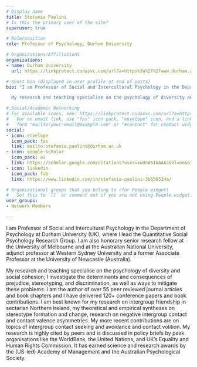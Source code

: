 ```yaml
---
# Display name
title: Stefania Paolini
# Is this the primary user of the site?
superuser: true

# Role/position
role: Professor of Psychology, Durham University

# Organizations/Affiliations
organizations:
- name: Durham University
  url: https://linkprotect.cudasvc.com/url?a=https%3a%2f%2fwww.durham.ac.uk&c=E,1,_EHwAsVpeozm7RlMg91M4k3mzUJGydWuX4RwjgqdcjnwIOnbf2HrjJbuBSBaAapN8RR30a5kTy6PIKS8GWZGMBfVca1GhIHoONdDbaRhiPSt5ZrZxIbl&typo=1

# Short bio (displayed in user profile at end of posts)
bio: "I am Professor of Social and Intercultural Psychology in the Department of Psychology at Durham University (UK), where I lead the Quantitative Social Psychology Research Group. I am also honorary senior research fellow at the University of Melbourne and at the Australian National University, adjunct professor at Western Sydney University and a former Associate Professor at the University of Newcastle (Australia).

  My research and teaching specialise on the psychology of diversity and social cohesion; I investigate the determinants and consequences of prejudice, stereotyping, and discrimination, as well as ways to mitigate these problems. I am the author of over 55 peer reviewed journal articles and book chapters and I have delivered 120+ conference papers and book contributions. I am best known for my research on intergroup friendship in sectarian Northern Ireland, my theoretical and empirical syntheses on stereotype formation and change, research on negative intergroup contact and contact valence asymmetries. My more recent contributions are on topics of intergroup contact seeking and avoidance and contact volition. My research is highly cited by peers and is discussed in policy briefs by peak organisations like the WorldBank, the United Nations, and UK’s Equality and Human Rights Commission. It has earned science and research awards by the (US-led) Academy of Management and the Australian Psychological Society."

# Social/Academic Networking
# For available icons, see: https://linkprotect.cudasvc.com/url?a=https%3a%2f%2fsourcethemes.com%2facademic%2fdocs%2fpage-builder%2f%23icons&c=E,1,e4jJxkrVDGYgaL20fnDA9_5YUzdO3MlSikCmMEi342C50R-DtywuLS8GZpm4lknqAN4ipJnw_jfpd-zWp9Lm02m9xMG5v6iSc2YQf8wyx94yyIE,&typo=1
#   For an email link, use "fas" icon pack, "envelope" icon, and a link in the
#   form "mailto:your-email@example.com" or "#contact" for contact widget.
social:
- icon: envelope
  icon_pack: fas
  link: mailto:stefania.paolini@durham.ac.uk
- icon: google-scholar
  icon_pack: ai
  link: https://scholar.google.com/citations?user=xwUnA5IAAAAJ&hl=en&oi=ao
- icon: linkedin
  icon_pack: fab
  link: https://www.linkedin.com/in/stefania-paolini-3b656524a/

# Organizational groups that you belong to (for People widget)
#   Set this to `[]` or comment out if you are not using People widget.
user_groups:
- Network Members

---
```


I am Professor of Social and Intercultural Psychology in the Department of Psychology at Durham University (UK), where I lead the Quantitative Social Psychology Research Group. I am also honorary senior research fellow at the University of Melbourne and at the Australian National University, adjunct professor at Western Sydney University and a former Associate Professor at the University of Newcastle (Australia).

My research and teaching specialise on the psychology of diversity and social cohesion; I investigate the determinants and consequences of prejudice, stereotyping, and discrimination, as well as ways to mitigate these problems. I am the author of over 55 peer reviewed journal articles and book chapters and I have delivered 120+ conference papers and book contributions. I am best known for my research on intergroup friendship in sectarian Northern Ireland, my theoretical and empirical syntheses on stereotype formation and change, research on negative intergroup contact and contact valence asymmetries. My more recent contributions are on topics of intergroup contact seeking and avoidance and contact volition. My research is highly cited by peers and is discussed in policy briefs by peak organisations like the WorldBank, the United Nations, and UK’s Equality and Human Rights Commission. It has earned science and research awards by the (US-led) Academy of Management and the Australian Psychological Society.
